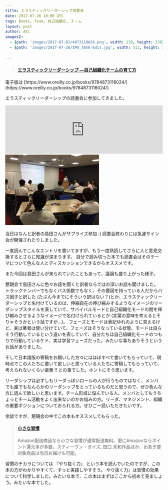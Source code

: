 ```yaml
---
title: エラスティックリーダーシップ読書会
date: 2017-07-26 10:00 UTC
tags: Books, Team, 自己組織化, チーム
layout: post
author: Aki
images2:
  - {path: 'images/2017-07-01/4873118026.png', width: 239, height: 338}
  - {path: 'images/2017-07-26/IMG_3656-Edit.jpg', width: 512, height: 384}

---
```


<blockquote class="embedly-card"><h4><a href="http://amzn.to/2uZZCcU">エラスティックリーダーシップ ―自己組織化チームの育て方</a></h4></blockquote>
<script async src="//cdn.embedly.com/widgets/platform.js" charset="UTF-8"></script>
電子版は [https://www.oreilly.co.jp/books/9784873118024/](https://www.oreilly.co.jp/books/9784873118024/)

エラスティックリーダーシップの読書会に参加してきました。

<iframe class="hatenablogcard" style="width:100%;height:155px;max-width:680px;" title="URLを記入するだけ！はてなブログカード風にWordpress記事も表示させるカスタマイズ方法" src="https://hatenablog-parts.com/embed?url=https://shin-osaka-agile.connpass.com/event/61928/" width="300" height="150" frameborder="0" scrolling="no"></iframe>
<img src="/images/2017-07-26/IMG_3656-Edit.jpg" alt="IMG_3656-Edit.jpg" width="300"/>


当日はなんと訳者の島田さんがサプライズ参加 :)
読書会終わりには急遽サイン会が開催されたりしました。

一度読んでこんなエントリを書いてますが、もう一度熟読してさらに人と意見交換するとさらに知識が深まります。
自分で読み切った本でも読書会はそのテーマについて色んな人とディスカッションできるからオススメです。

また今回は島田さんが来られていたこともあって、議論も盛り上がった様子。

懇親会で島田さんに色々お話を聞くと訳者ならではの深いお話も聞けました。
トラックナンバーでもなくバス係数でもなく、その要因を持っている人だからバス因子と訳した (たぶん今までにそういう訳はない？)とか、エラスティックリーダーシップと名付けているのは、伸縮自在の伸び縮みするようなイメージのリーダシップスタイルを表していて、サバイバルモードと自己組織化モードの間を伸び縮みさせるようなイメージで名付けられているとか (言葉の意味を考えるとそりゃそうかという話ですが...)。
フェーズとモードは表記ゆれのように見えるけど、実は著者は使い分けていて、フェーズはそうなっている状態、モードは自らそう行動しているという違いを表していて、自分たちは自己組織化モードのつもりで行動しているケド、実は学習フェーズだった。みたいな事もありそうというお話がありました。

そして日本語版の寄稿をお願いした方々にはほぼすべて書いてもらっていて、現時点でこの人たちに書いて欲しいと思っている人たちに寄稿してもらっていて、考えられないくらい豪華 !! との事でした。ホントにそう思います。

リーダシップは必ずしもリーダっぽいロールの人が行うものではなく、メンバでも誰でもなんらかのリーダシップをとっているものだと思うので、ぜひ色んな方に読んで欲しいと思います。チーム形成に悩んでいる人、メンバとしてもうちょっとチーム活動をよく出来ないのかお悩みの方。リーダ、マネジメント、組織の重要ポジションについておられる方。ぜひご一読いただきたいです。

余談ですが、懇親会の中でこの本もオススメしてもらった。

<blockquote class="embedly-card"><h4><a href="http://amzn.to/2vHteZx">小さな習慣</a></h4><p>Amazon配送商品なら小さな習慣が通常配送無料。更にAmazonならポイント還元本が多数。スティーヴン・ガイズ, 田口 未和作品ほか、お急ぎ便対象商品は当日お届けも可能。</p></blockquote>
<script async src="//cdn.embedly.com/widgets/platform.js" charset="UTF-8"></script>

習慣のチカラについては 『やり抜く力』 という本を読んでいたのですが、この本の方がわかりやすくて、すっと実践しやすそう。
やり抜く力』は習慣の効果について科学しました。みたいな本で、この本はまずはここから初めて見ましょう。みたいな本でした。
